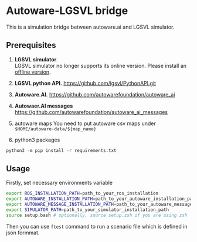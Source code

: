# Autoware-LGSVL bridge

This is a simulation bridge between autoware.ai and LGSVL simulator. 

## Prerequisites

1. **LGSVL simulator**.  
LGSVL simulator no longer supports its online version. Please install an [offline version](https://github.com/emocat/simulator.git).

2. **LGSVL python API.**
https://github.com/lgsvl/PythonAPI.git

3. **Autoware.AI.**
https://github.com/autowarefoundation/autoware_ai

4. **Autowaer.AI messages**
https://github.com/autowarefoundation/autoware_ai_messages

4. autoware maps
You need to put autoware csv maps under `$HOME/autoware-data/${map_name}`

5. python3 packages
```python
python3 -m pip install -r requirements.txt
```

## Usage
Firstly, set necessary environments variable
```bash
export ROS_INSTALLATION_PATH=path_to_your_ros_installation
export AUTOWARE_INSTALLATION_PATH=path_to_your_autoware_installation_path
export AUTOWARE_MESSAGE_INSTALLATION_PATH=path_to_your_autoware_message_installation_path
export SIMULATOR_PATH=path_to_your_simulator_installation_path
source setup.bash # optionally, source setup.zsh if you are using zsh
```

Then you can use `ftest` command to run a scenario file which is defined in json formmat. 
